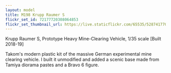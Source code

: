 ```yaml
---
layout: model
title: M198 Krupp Raumer S
flickr_set_id: 72177720308064853
flickr_set_thumbnail_url: https://live.staticflickr.com/65535/52874177038_f4f86f4d5f_m.jpg
---
```


Krupp Raumer S, Prototype Heavy Mine-Clearing Vehicle, 1/35 scale  [Built 2018-19]

Takom&#39;s modern plastic kit of the massive German experimental mine clearing vehicle. I built it unmodified and added a scenic base made from Tamiya diorama pastes and a Bravo 6 figure.


